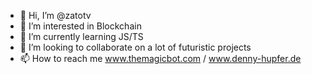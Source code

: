 - 👋 Hi, I’m @zatotv
- 👀 I’m interested in Blockchain
- 🌱 I’m currently learning JS/TS
- 💞️ I’m looking to collaborate on a lot of futuristic projects
- 📫 How to reach me www.themagicbot.com / www.denny-hupfer.de

<!---
zatotv/zatotv is a ✨ special ✨ repository because its `README.md` (this file) appears on your GitHub profile.
You can click the Preview link to take a look at your changes.
--->
